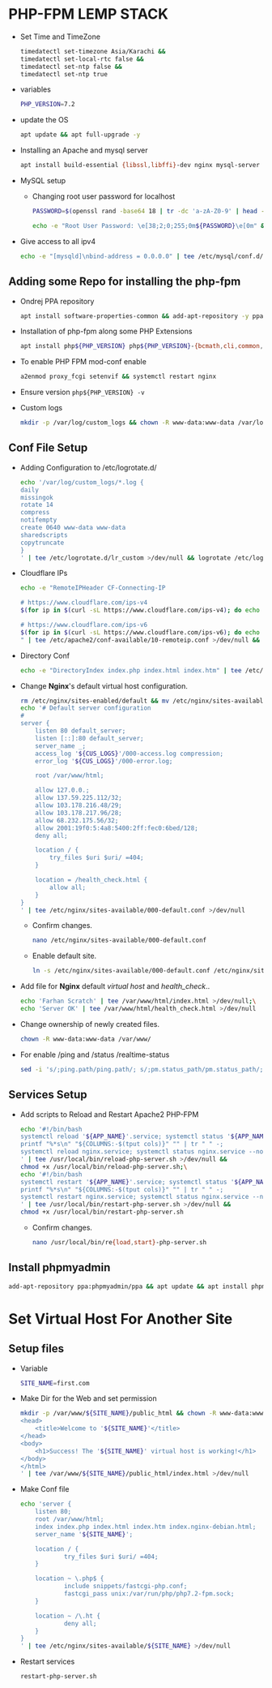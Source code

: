 # PHP-FPM LEMP STACK
- Set Time and TimeZone
    ```bash
    timedatectl set-timezone Asia/Karachi &&
    timedatectl set-local-rtc false &&
    timedatectl set-ntp false &&
    timedatectl set-ntp true
    ```
- variables
    ```bash
    PHP_VERSION=7.2
    ```
- update the OS
    ```bash
    apt update && apt full-upgrade -y
    ```

- Installing an Apache and mysql server

    ```bash
    apt install build-essential {libssl,libffi}-dev nginx mysql-server unzip whois zip -y && ufw allow in "Nginx HTTP" && ufw enable && ufw allow in "OpenSSH"  && echo "Check it in your browser: $(curl -s curl http://icanhazip.com)"
    ```

- MySQL setup
    - Changing root user password for localhost

        ```bash
        PASSWORD=$(openssl rand -base64 18 | tr -dc 'a-zA-Z0-9' | head -c 25) && echo -e "Root User Password: \e[38;2;0;255;0m${PASSWORD}\e[0m" && echo "ALTER USER 'root'@'localhost' IDENTIFIED WITH mysql_native_password BY '${PASSWORD}';" | mysql && mysql -u root -p$PASSWORD;
        ```

        ```bash
        echo -e "Root User Password: \e[38;2;0;255;0m${PASSWORD}\e[0m" && echo "CREATE USER 'root'@'%' IDENTIFIED WITH mysql_native_password BY '${PASSWORD}'; GRANT ALL PRIVILEGES ON * TO 'root'@'%'; FLUSH PRIVILEGES;" | mysql -u root -p$PASSWORD;
        ```

- Give access to all ipv4

    ```bash
    echo -e "[mysqld]\nbind-address = 0.0.0.0" | tee /etc/mysql/conf.d/custom.cnf > /dev/null && service mysql restart
    ```

## Adding some Repo for installing the php-fpm
- Ondrej PPA repository

    ```bash
    apt install software-properties-common && add-apt-repository -y ppa:ondrej/php && apt update
    ```

- Installation of php-fpm along some PHP Extensions

    ```bash
    apt install php${PHP_VERSION} php${PHP_VERSION}-{bcmath,cli,common,curl,imagick,imap,intl,fpm,gd,json,ldap,mbstring,mysql,opcache,pdo,tidy,xml,xmlrpc,zip}
    ```

- To enable PHP FPM mod-conf enable

    ```bash
    a2enmod proxy_fcgi setenvif && systemctl restart nginx
    ```

- Ensure version
`php${PHP_VERSION} -v`

- Custom logs
    ```bash
    mkdir -p /var/log/custom_logs && chown -R www-data:www-data /var/log/custom_logs
    ```

## Conf File Setup
- Adding Configuration to /etc/logrotate.d/

    ```bash
    echo '/var/log/custom_logs/*.log {
    daily
    missingok
    rotate 14
    compress
    notifempty
    create 0640 www-data www-data
    sharedscripts
    copytruncate
    }
    ' | tee /etc/logrotate.d/lr_custom >/dev/null && logrotate /etc/logrotate.d/lr_custom
    ```

- Cloudflare IPs
    ```bash
    echo -e "RemoteIPHeader CF-Connecting-IP

    # https://www.cloudflare.com/ips-v4
    $(for ip in $(curl -sL https://www.cloudflare.com/ips-v4); do echo "RemoteIPTrustedProxy ${ip}"; done;)

    # https://www.cloudflare.com/ips-v6
    $(for ip in $(curl -sL https://www.cloudflare.com/ips-v6); do echo "RemoteIPTrustedProxy ${ip}"; done;)
    " | tee /etc/apache2/conf-available/10-remoteip.conf >/dev/null && a2enconf 10-remoteip && a2enmod remoteip
    ```

- Directory Conf
  ```bash
  echo -e "DirectoryIndex index.php index.html index.htm" | tee /etc/apache2/conf-available/dir.conf >/dev/null && a2enconf dir
  ```

-   Change **Nginx**'s default virtual host configuration.

    ```bash
    rm /etc/nginx/sites-enabled/default && mv /etc/nginx/sites-available/default /etc/nginx/sites-available/000-default.conf.bkp &&
    echo '# Default server configuration
    #
    server {
        listen 80 default_server;
        listen [::]:80 default_server;
        server_name _;
        access_log '${CUS_LOGS}'/000-access.log compression;
        error_log '${CUS_LOGS}'/000-error.log;

        root /var/www/html;

        allow 127.0.0.;
        allow 137.59.225.112/32;
        allow 103.178.216.48/29;
        allow 103.178.217.96/28;
        allow 68.232.175.56/32;
        allow 2001:19f0:5:4a8:5400:2ff:fec0:6bed/128;
        deny all;

        location / {
            try_files $uri $uri/ =404;
        }

        location = /health_check.html {
            allow all;
        }
    }
    ' | tee /etc/nginx/sites-available/000-default.conf >/dev/null
    ```

    -   Confirm changes.

        ```bash
        nano /etc/nginx/sites-available/000-default.conf
        ```

    -   Enable default site.

        ```bash
        ln -s /etc/nginx/sites-available/000-default.conf /etc/nginx/sites-enabled/
        ```

-   Add file for **Nginx** default _virtual host_ and _health_check_..

    ```bash
    echo 'Farhan Scratch' | tee /var/www/html/index.html >/dev/null;\
    echo 'Server OK' | tee /var/www/html/health_check.html >/dev/null
    ```

-   Change ownership of newly created files.

    ```bash
    chown -R www-data:www-data /var/www/
    ```

- For enable /ping and /status /realtime-status

    ```bash
    sed -i 's/;ping.path/ping.path/; s/;pm.status_path/pm.status_path/; s/^pm\.start_servers = .*/pm.start_servers = 10/; s/^pm\.min_spare_servers = .*/pm.min_spare_servers = 7/; s/^pm\.max_spare_servers = .*/pm.max_spare_servers = 10/' /etc/php/${PHP_VERSION}/fpm/pool.d/www.conf
    ```

## Services Setup
- Add scripts to Reload and Restart Apache2 PHP-FPM

    ```bash
    echo '#!/bin/bash
    systemctl reload '${APP_NAME}'.service; systemctl status '${APP_NAME}'.service --no-pager;
    printf "%*s\n" "${COLUMNS:-$(tput cols)}" "" | tr " " -;
    systemctl reload nginx.service; systemctl status nginx.service --no-pager;
    ' | tee /usr/local/bin/reload-php-server.sh >/dev/null &&
    chmod +x /usr/local/bin/reload-php-server.sh;\
    echo '#!/bin/bash
    systemctl restart '${APP_NAME}'.service; systemctl status '${APP_NAME}'.service --no-pager;
    printf "%*s\n" "${COLUMNS:-$(tput cols)}" "" | tr " " -;
    systemctl restart nginx.service; systemctl status nginx.service --no-pager;
    ' | tee /usr/local/bin/restart-php-server.sh >/dev/null &&
    chmod +x /usr/local/bin/restart-php-server.sh
    ```
    - Confirm changes.

        ```bash
        nano /usr/local/bin/re{load,start}-php-server.sh
        ```




## Install phpmyadmin
```bash
add-apt-repository ppa:phpmyadmin/ppa && apt update && apt install phpmyadmin
```

# Set Virtual Host For Another Site
## Setup files
  - Variable
    ```bash
    SITE_NAME=first.com
    ```
  - Make Dir for the Web and set permission
    ```bash
    mkdir -p /var/www/${SITE_NAME}/public_html && chown -R www-data:www-data /var/www/${SITE_NAME}/public_html && echo '<html>
    <head>
        <title>Welcome to '${SITE_NAME}'</title>
    </head>
    <body>
        <h1>Success! The '${SITE_NAME}' virtual host is working!</h1>
    </body>
    </html>
    ' | tee /var/www/${SITE_NAME}/public_html/index.html >/dev/null
    ```

  - Make Conf file

    ```bash
    echo 'server {
        listen 80;
        root /var/www/html;
        index index.php index.html index.htm index.nginx-debian.html;
        server_name '${SITE_NAME}';

        location / {
                try_files $uri $uri/ =404;
        }

        location ~ \.php$ {
                include snippets/fastcgi-php.conf;
                fastcgi_pass unix:/var/run/php/php7.2-fpm.sock;
        }

        location ~ /\.ht {
                deny all;
        }
    }
    ' | tee /etc/nginx/sites-available/${SITE_NAME} >/dev/null
    ```

  - Restart services

    ```bash
    restart-php-server.sh
    ```


